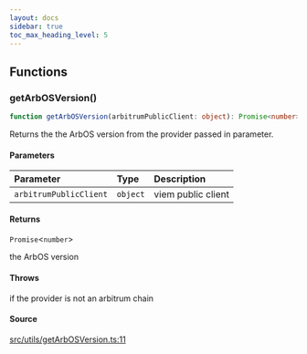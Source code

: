 ```yaml
---
layout: docs
sidebar: true
toc_max_heading_level: 5
---
```


## Functions

### getArbOSVersion()

```ts
function getArbOSVersion(arbitrumPublicClient: object): Promise<number>
```

Returns the the ArbOS version from the provider passed in parameter.

#### Parameters

| Parameter | Type | Description |
| :------ | :------ | :------ |
| `arbitrumPublicClient` | `object` | viem public client |

#### Returns

`Promise`\<`number`\>

the ArbOS version

#### Throws

if the provider is not an arbitrum chain

#### Source

[src/utils/getArbOSVersion.ts:11](https://github.com/OffchainLabs/arbitrum-orbit-sdk/blob/cddcae0078e845771579bdf42f49d1e85568f943/src/utils/getArbOSVersion.ts#L11)
